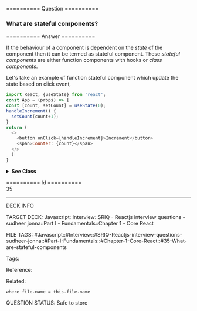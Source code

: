 ========== Question ==========  

### What are stateful components?  

========== Answer ==========  

If the behaviour of a component is dependent on the _state_ of the component
then it can be termed as stateful component. These _stateful components_ are
either function components with hooks or _class components_.

Let's take an example of function stateful component which update the state
based on click event,

```javascript
import React, {useState} from 'react';
const App = (props) => {
const [count, setCount] = useState(0);
handleIncrement() {
  setCount(count+1);
}
return (
  <>
    <button onClick={handleIncrement}>Increment</button>
    <span>Counter: {count}</span>
  </>
  )
}
```

<details><summary><b>See Class</b></summary>

<p>

The equivalent class stateful component with a state that gets initialized in
the `constructor`.

```jsx
class App extends Component {
    constructor(props) {
        super(props);
        this.state = { count: 0 };
    }
    handleIncrement() {
        setState({ count: this.state.count + 1 });
    }
    render() {
        <>
            <button onClick={() => this.handleIncrement}>Increment</button>
            <span>Count: {count}</span>
        </>;
    }
}
```

</p>

</details>

========== Id ==========  
35

---

DECK INFO

TARGET DECK: Javascript::Interview::SRIQ - Reactjs interview questions - sudheer jonna::Part I - Fundamentals::Chapter 1 - Core React

FILE TAGS: #Javascript::#Interview::#SRIQ-Reactjs-interview-questions-sudheer-jonna::#Part-I-Fundamentals::#Chapter-1-Core-React::#35-What-are-stateful-components

Tags:

Reference:

Related:

```dataview
where file.name = this.file.name
```
QUESTION STATUS: Safe to store
